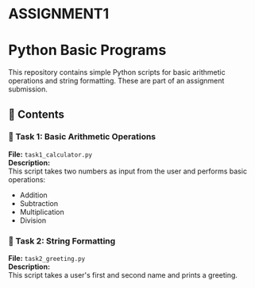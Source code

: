 # ASSIGNMENT1
# Python Basic Programs

This repository contains simple Python scripts for basic arithmetic operations and string formatting. These are part of an assignment submission.

## 📁 Contents

### 🔹 Task 1: Basic Arithmetic Operations
**File:** `task1_calculator.py`  
**Description:**  
This script takes two numbers as input from the user and performs basic operations:
- Addition
- Subtraction
- Multiplication
- Division 

### 🔹 Task 2: String Formatting
**File:** `task2_greeting.py`  
**Description:**  
This script takes a user's first and second name and prints a greeting.

